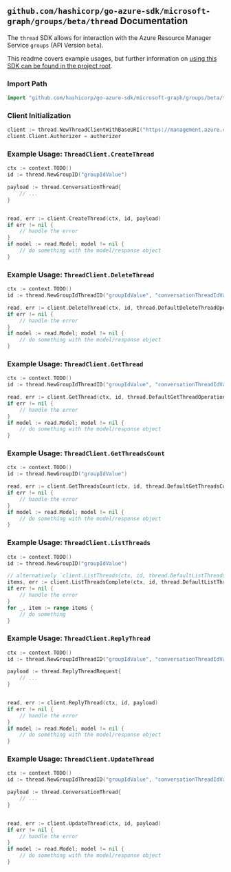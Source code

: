 
## `github.com/hashicorp/go-azure-sdk/microsoft-graph/groups/beta/thread` Documentation

The `thread` SDK allows for interaction with the Azure Resource Manager Service `groups` (API Version `beta`).

This readme covers example usages, but further information on [using this SDK can be found in the project root](https://github.com/hashicorp/go-azure-sdk/tree/main/docs).

### Import Path

```go
import "github.com/hashicorp/go-azure-sdk/microsoft-graph/groups/beta/thread"
```


### Client Initialization

```go
client := thread.NewThreadClientWithBaseURI("https://management.azure.com")
client.Client.Authorizer = authorizer
```


### Example Usage: `ThreadClient.CreateThread`

```go
ctx := context.TODO()
id := thread.NewGroupID("groupIdValue")

payload := thread.ConversationThread{
	// ...
}


read, err := client.CreateThread(ctx, id, payload)
if err != nil {
	// handle the error
}
if model := read.Model; model != nil {
	// do something with the model/response object
}
```


### Example Usage: `ThreadClient.DeleteThread`

```go
ctx := context.TODO()
id := thread.NewGroupIdThreadID("groupIdValue", "conversationThreadIdValue")

read, err := client.DeleteThread(ctx, id, thread.DefaultDeleteThreadOperationOptions())
if err != nil {
	// handle the error
}
if model := read.Model; model != nil {
	// do something with the model/response object
}
```


### Example Usage: `ThreadClient.GetThread`

```go
ctx := context.TODO()
id := thread.NewGroupIdThreadID("groupIdValue", "conversationThreadIdValue")

read, err := client.GetThread(ctx, id, thread.DefaultGetThreadOperationOptions())
if err != nil {
	// handle the error
}
if model := read.Model; model != nil {
	// do something with the model/response object
}
```


### Example Usage: `ThreadClient.GetThreadsCount`

```go
ctx := context.TODO()
id := thread.NewGroupID("groupIdValue")

read, err := client.GetThreadsCount(ctx, id, thread.DefaultGetThreadsCountOperationOptions())
if err != nil {
	// handle the error
}
if model := read.Model; model != nil {
	// do something with the model/response object
}
```


### Example Usage: `ThreadClient.ListThreads`

```go
ctx := context.TODO()
id := thread.NewGroupID("groupIdValue")

// alternatively `client.ListThreads(ctx, id, thread.DefaultListThreadsOperationOptions())` can be used to do batched pagination
items, err := client.ListThreadsComplete(ctx, id, thread.DefaultListThreadsOperationOptions())
if err != nil {
	// handle the error
}
for _, item := range items {
	// do something
}
```


### Example Usage: `ThreadClient.ReplyThread`

```go
ctx := context.TODO()
id := thread.NewGroupIdThreadID("groupIdValue", "conversationThreadIdValue")

payload := thread.ReplyThreadRequest{
	// ...
}


read, err := client.ReplyThread(ctx, id, payload)
if err != nil {
	// handle the error
}
if model := read.Model; model != nil {
	// do something with the model/response object
}
```


### Example Usage: `ThreadClient.UpdateThread`

```go
ctx := context.TODO()
id := thread.NewGroupIdThreadID("groupIdValue", "conversationThreadIdValue")

payload := thread.ConversationThread{
	// ...
}


read, err := client.UpdateThread(ctx, id, payload)
if err != nil {
	// handle the error
}
if model := read.Model; model != nil {
	// do something with the model/response object
}
```
